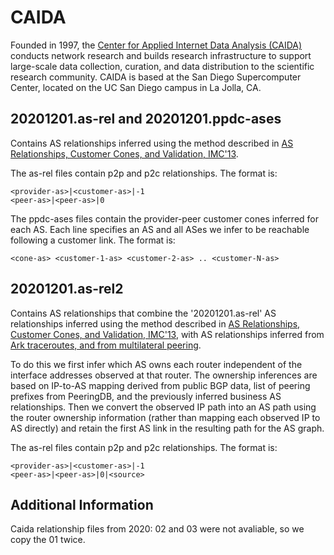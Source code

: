 # CAIDA

Founded in 1997, the [Center for Applied Internet Data Analysis (CAIDA)][1] conducts network research and builds research infrastructure to support large-scale data collection, curation, and data distribution to the scientific research community. CAIDA is based at the San Diego Supercomputer Center, located on the UC San Diego campus in La Jolla, CA.


## 20201201.as-rel and 20201201.ppdc-ases

Contains AS relationships inferred using the method
described in [AS Relationships, Customer Cones, and Validation, IMC'13][2].

The as-rel files contain p2p and p2c relationships.  The format is:

	<provider-as>|<customer-as>|-1
	<peer-as>|<peer-as>|0

The ppdc-ases files contain the provider-peer customer cones inferred for
each AS.  Each line specifies an AS and all ASes we infer to be reachable
following a customer link.  The format is:

	<cone-as> <customer-1-as> <customer-2-as> .. <customer-N-as>


## 20201201.as-rel2

Contains AS relationships that combine the '20201201.as-rel' AS relationships inferred using the method described in [AS Relationships, Customer Cones, and Validation, IMC'13][2],
with AS relationships inferred from [Ark traceroutes, and from multilateral peering][3].
 
To do this we first infer which AS owns each router independent of the
interface addresses observed at that router. The ownership inferences
are based on IP-to-AS mapping derived from public BGP data, list of
peering prefixes from PeeringDB, and the previously inferred business AS
relationships. Then we convert the observed IP path into an AS path
using the router ownership information (rather than mapping each
observed IP to AS directly) and retain the first AS link in the
resulting path for the AS graph.
 
The as-rel files contain p2p and p2c relationships.  The format is:

	<provider-as>|<customer-as>|-1
	<peer-as>|<peer-as>|0|<source>


## Additional Information

Caida relationship files from 2020: 02 and 03 were not avaliable, so we copy the 01 twice.


[1]: https://www.caida.org/home/ "Center for Applied Internet Data Analysis - CAIDA"
[2]: http://www.caida.org/publications/papers/2013/asrank/ "AS Relationships, Customer Cones, and Validation, IMC'13"
[3]: http://www.caida.org/publications/papers/2013/inferring_multilateral_peering/ "Ark traceroutes, and from
multilateral peering"
